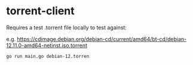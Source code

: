 # torrent-client

Requires a test .torrent file locally to test against: 

e.g. https://cdimage.debian.org/debian-cd/current/amd64/bt-cd/debian-12.11.0-amd64-netinst.iso.torrent

```bash
go run main.go debian-12.torren
```

